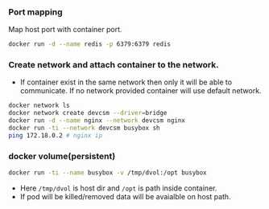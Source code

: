 ### Port mapping
Map host port with container port.  
```bash
docker run -d --name redis -p 6379:6379 redis
```
### Create network and attach container to the network.  
* If container exist in the same network then only it will be able to communicate. If no network provided container will use default network.
```bash
docker network ls
docker network create devcsm --driver=bridge
docker run -d --name nginx --network devcsm nginx
docker run -ti --network devcsm busybox sh
ping 172.18.0.2 # nginx ip
``` 
### docker volume(persistent)
```bash
docker run -ti --name busybox -v /tmp/dvol:/opt busybox
```
* Here `/tmp/dvol` is host dir and `/opt` is path inside container.
* If pod will be killed/removed data will be avaialble on host path.
